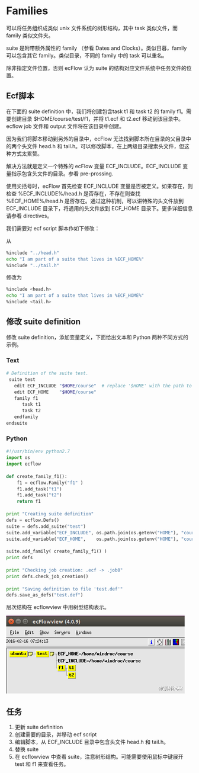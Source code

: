 # Families

可以将任务组织成类似 unix 文件系统的树形结构，其中 task 类似文件，而 family 类似文件夹。

suite 是附带额外属性的 family （参看 Dates and Clocks）。类似日暮，family 可以包含其它 family。类似目录，不同的 family 中的 task 可以重名。

除非指定文件位置，否则 ecFlow 认为 suite 的结构对应文件系统中任务文件的位置。

## Ecf脚本

在下面的 suite definition 中，我们将创建包含task t1 和 task t2 的 family f1。需要创建目录 $HOME/course/test/f1，并将 t1.ecf 和 t2.ecf 移动到该目录中。ecflow job 文件和 output 文件将在该目录中创建。

因为我们将脚本移动到另外的目录中，ecFlow 无法找到脚本所在目录的父目录中的两个头文件 head.h 和 tail.h。可以修改脚本，在上两级目录搜索头文件，但这种方式太累赘。

解决方法就是定义一个特殊的 ecFlow 变量 ECF_INCLUDE。ECF_INCLUDE 变量指示包含头文件的目录。参看 pre-prossing.

使用尖括号时，ecFlow 首先检查 ECF_INCLUDE 变量是否被定义。如果存在，则检查 %ECF_INCLUDE%/head.h 是否存在，不存在则查找 %ECF_HOME%/head.h 是否存在。通过这种机制，可以讲特殊的头文件放到 ECF_INCLUDE 目录下，将通用的头文件放到 ECF_HOME 目录下。更多详细信息请参看 directives。

我们需要对 ecf script 脚本作如下修改：

从

```bash
%include "../head.h"
echo "I am part of a suite that lives in %ECF_HOME%"
%include "../tail.h"
```

修改为

```bash
%include <head.h>
echo "I am part of a suite that lives in %ECF_HOME%"
%include <tail.h>
```

## 修改 suite definition

修改 suite definition，添加变量定义，下面给出文本和 Python 两种不同方式的示例。

### Text

```bash
# Definition of the suite test.
 suite test
   edit ECF_INCLUDE "$HOME/course"  # replace '$HOME' with the path to your home directory
   edit ECF_HOME    "$HOME/course"
   family f1
      task t1
      task t2
   endfamily
endsuite
```

### Python

```python
#!/usr/bin/env python2.7
import os
import ecflow

def create_family_f1():
    f1 = ecflow.Family("f1" )
    f1.add_task("t1")
    f1.add_task("t2")
    return f1

print "Creating suite definition"
defs = ecflow.Defs()
suite = defs.add_suite("test")
suite.add_variable("ECF_INCLUDE", os.path.join(os.getenv("HOME"), "course"))
suite.add_variable("ECF_HOME",    os.path.join(os.getenv("HOME"), "course"))

suite.add_family( create_family_f1() )
print defs

print "Checking job creation: .ecf -> .job0"
print defs.check_job_creation()

print "Saving definition to file 'test.def'"
defs.save_as_defs("test.def")
```

层次结构在 ecflowview 中用树型结构表示。

![](./asset/family-tree.jpg)

## 任务

1. 更新 suite definition
2. 创建需要的目录，并移动 ecf script
3. 编辑脚本，从 ECF_INCLUDE 目录中包含头文件 head.h 和 tail.h。
4. 替换 suite
5. 在 ecflowview 中查看 suite，注意树形结构。可能需要使用鼠标中键展开 test 和 f1 来查看任务。
